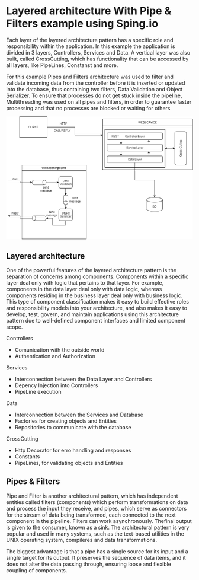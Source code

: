 # Layered architecture With Pipe & Filters example using Sping.io

Each layer of the layered architecture pattern has a specific role and responsibility within the application. In this example the application is divided in 3 layers, Controllers, Services and Data. A vertical layer was also built, called CrossCutting, which has functionality that can be accessed by all layers, like PipeLines, Constanst and more.

For this example Pipes and Filters architecture was used to filter and validate incoming data from the controller before it is inserted or updated into the database, thus containing two filters, Data Validation and Object Serializer. To ensure that processes do not get stuck inside the pipeline, Multithreading was used on all pipes and filters, in order to guarantee faster processing and that no processes are blocked or waiting for others

![alt text](https://github.com/RicardoJardim/Pipes-Filters/blob/main/image.png "Diagram")

## Layered architecture

One of the powerful features of the layered architecture pattern is the separation of concerns among components. Components within a specific layer deal only with logic that pertains to that layer. For example, components in the data layer deal only with data logic, whereas components residing in the business layer deal only with business logic. This type of component classification makes it easy to build effective roles and responsibility models into your architecture, and also makes it easy to develop, test, govern, and maintain applications using this architecture pattern due to well-defined component interfaces and limited component scope.


Controllers

- Comunication with the outside world
- Authentication and Authorization

Services

- Interconnection between the Data Layer and Controllers
- Depency Injection into Controllers
- PipeLine execution

Data

- Interconnection between the Services and Database
- Factories for creating objects and Entities
- Repositories to communicate with the database

CrossCutting

- Http Decorator for erro handling and responses
- Constants
- PipeLines, for validating objects and Entities

## Pipes & Filters

Pipe and Filter is another architectural pattern, which has independent entities called filters (components) which perform transformations on data and process the input they receive, and pipes, which serve as connectors for the stream of data being transformed, each connected to the next component in the pipeline. Filters can work asynchronously. Thefinal output is given to the consumer, known as a sink. The architectural pattern is very popular and used in many systems, such as the text-based utilities in the UNIX operating system, compileres and data transformations.

The biggest advantage is that a pipe has a single source for its input and a single target for its output. It preserves the sequence of data items, and it does not alter the data passing through, ensuring loose and flexible coupling of components.
